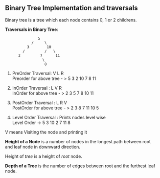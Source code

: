 ## Binary Tree Implementation and traversals

Binary tree is a tree which each node contains 0, 1 or 2 childrens. 

**Traversals in Binary Tree**:

                   5
                /     \
              3        10 
            /         /   \
          2         7      11
                     \
                      8
                      
1.  PreOrder Traversal:  V L R<br>
      Preorder for above tree - > 5 3 2 10 7 8 11
      
2. InOrder Traversal : L V R<br>
      InOrder for above tree - >  2 3 5 7 8 10 11
      
3. PostOrder Traversal : L R V<br>
       PostOrder for above tree - >  2 3 8 7 11 10 5
       
4. Level Order Traversal : Prints nodes level wise<br>
      Level Order ->  5 3 10 2 7 11 8

V means Visiting the node and printing it<br>

**Height of a Node** is a number of nodes in the longest path between root and leaf node in downward direction.<br>

Height of _tree_ is a height of _root_ node.<br>

**Depth of a Tree** is the number of edges between root and the furthest leaf node.<br>
